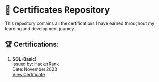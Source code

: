 # 📜 Certificates Repository

This repository contains all the certifications I have earned throughout my learning and development journey.

## 🏆 Certifications:

1. **SQL (Basic)**  
   Issued by: HackerRank  
   Date: November 2023  
   [View Certificate](./SQL-Basic-HackerRank.pdf)

